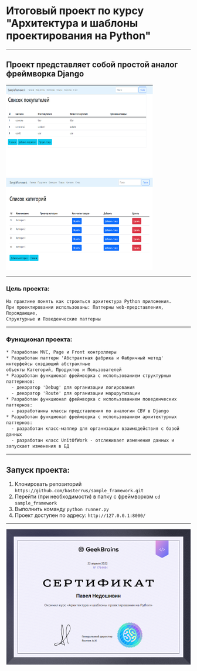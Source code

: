 # Итоговый проект по курсу "Архитектура и шаблоны проектирования на Python"
___
## Проект представляет собой простой аналог фреймворка Django
<img src="img/Screenshot_13.png" width="400" height="250"> <img src="img/Screenshot_14.png" width="400" height="250">
___
### Цель проекта: 
    На практике понять как строиться архитектура Python приложения. 
    При проектировании использованы: Паттерны web-представления, Порождающие, 
    Структурные и Поведенческие паттерны
___
### Функционал проекта:
    * Разработан MVC, Page и Front контроллеры
    * Разработан паттерн 'Абстрактная фабрика и Фабричный метод' интерфейсы создающий абстрактные 
    объекты Категорий, Продуктов и Пользователей
    * Разработан функционал фреймворка с использованием структурных паттерннов:
      - декоратор 'Debug' для организации логирования 
      - декоратор 'Route' для организации маршрутизации
    * Разработан функционал фреймворка с использованием поведенческих паттернов:
      - разработанны классы представления по аналогии CBV в Django
    * Разработан функционал фреймворка с использованием архитектурных паттернов:
      - разработан класс-маппер для организации взаимодействия с базой данных
      - разработан класс UnitOfWork - отслеживает изменения данных и запускает изменения в БД
___
## Запуск проекта:
1. Клонировать репозиторий `https://github.com/basterrus/sample_framework.git` 
2. Перейти (при необходимости) в папку с фреймворком `cd sample_framework`
3. Выполнить команду `python runner.py `
4. Проект доступен по адресу: `http://127.0.0.1:8000/`
___
![img](img/Screenshot_10.png)
